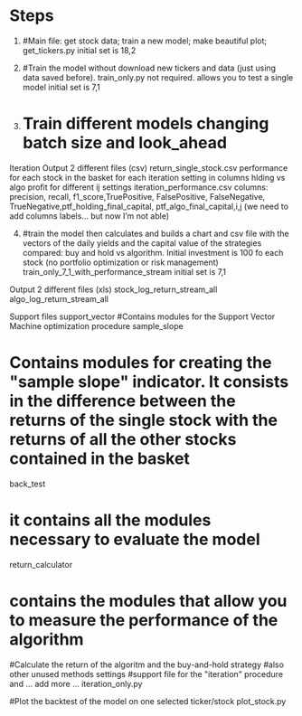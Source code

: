 # Steps
1.	#Main file: get stock data; train a new model; make beautiful plot;
get_tickers.py
initial set is 18,2

2.	#Train the model without download new tickers and data (just using data saved before).
train_only.py
not required. allows you to test a single model
initial set is 7,1

3.	# Train different models changing batch size and look_ahead
Iteration
Output 2 different files (csv)
return_single_stock.csv
	performance for each stock in the basket for each iteration setting
	in columns hlding vs algo profit for different ij settings
iteration_performance.csv
	columns: precision, recall, f1_score,TruePositive, FalsePositive, FalseNegative, TrueNegative,ptf_holding_final_capital, ptf_algo_final_capital,i,j (we need to add columns labels… but now I’m not able)

4.	#train the model then calculates and builds a chart and csv file with the vectors of the daily yields and the capital value of the strategies compared: buy and hold vs algorithm. Initial investment is 100 fo each stock (no portfolio optimization or risk management)
train_only_7_1_with_performance_stream
initial set is 7,1

Output 2 different files (xls)
	stock_log_return_stream_all
algo_log_return_stream_all






Support files
support_vector
#Contains modules for the Support Vector Machine optimization procedure
sample_slope
# Contains modules for creating the "sample slope" indicator. It consists in the difference between the returns of the single stock with the returns of all the other stocks contained in the basket
back_test
# it contains all the modules necessary to evaluate the model
return_calculator
# contains the modules that allow you to measure the performance of the algorithm
#Calculate the return of the algoritm and the buy-and-hold strategy
#also other unused  methods
settings
#support file for the "iteration" procedure and ... add more ...
iteration_only.py

#Plot the backtest of the model on one selected ticker/stock
plot_stock.py

